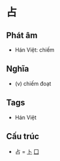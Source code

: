 # 占

## Phát âm
* Hán Việt: chiếm

## Nghĩa
* (v) chiếm đoạt

## Tags
* Hán Việt

## Cấu trúc
* 占 = [卜](卜.md) [囗](囗.md)

<script>window.HANZI_FIELD='占';</script>